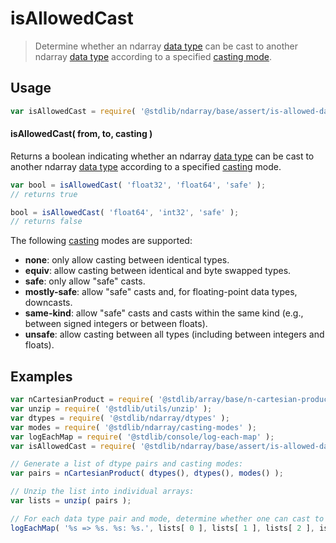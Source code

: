 <!--

@license Apache-2.0

Copyright (c) 2018 The Stdlib Authors.

Licensed under the Apache License, Version 2.0 (the "License");
you may not use this file except in compliance with the License.
You may obtain a copy of the License at

   http://www.apache.org/licenses/LICENSE-2.0

Unless required by applicable law or agreed to in writing, software
distributed under the License is distributed on an "AS IS" BASIS,
WITHOUT WARRANTIES OR CONDITIONS OF ANY KIND, either express or implied.
See the License for the specific language governing permissions and
limitations under the License.

-->

# isAllowedCast

> Determine whether an ndarray [data type][@stdlib/ndarray/dtypes] can be cast to another ndarray [data type][@stdlib/ndarray/dtypes] according to a specified [casting mode][@stdlib/ndarray/casting-modes].

<!-- Section to include introductory text. Make sure to keep an empty line after the intro `section` element and another before the `/section` close. -->

<section class="intro">

</section>

<!-- /.intro -->

<!-- Package usage documentation. -->

<section class="usage">

## Usage

```javascript
var isAllowedCast = require( '@stdlib/ndarray/base/assert/is-allowed-data-type-cast' );
```

#### isAllowedCast( from, to, casting )

Returns a boolean indicating whether an ndarray [data type][@stdlib/ndarray/dtypes] can be cast to another ndarray [data type][@stdlib/ndarray/dtypes] according to a specified [casting][@stdlib/ndarray/casting-modes] mode.

```javascript
var bool = isAllowedCast( 'float32', 'float64', 'safe' );
// returns true

bool = isAllowedCast( 'float64', 'int32', 'safe' );
// returns false
```

The following [casting][@stdlib/ndarray/casting-modes] modes are supported:

-   **none**: only allow casting between identical types.
-   **equiv**: allow casting between identical and byte swapped types.
-   **safe**: only allow "safe" casts.
-   **mostly-safe**: allow "safe" casts and, for floating-point data types, downcasts.
-   **same-kind**: allow "safe" casts and casts within the same kind (e.g., between signed integers or between floats).
-   **unsafe**: allow casting between all types (including between integers and floats).

</section>

<!-- /.usage -->

<!-- Package usage notes. Make sure to keep an empty line after the `section` element and another before the `/section` close. -->

<section class="notes">

</section>

<!-- /.notes -->

<!-- Package usage examples. -->

<section class="examples">

## Examples

<!-- eslint no-undef: "error" -->

```javascript
var nCartesianProduct = require( '@stdlib/array/base/n-cartesian-product' );
var unzip = require( '@stdlib/utils/unzip' );
var dtypes = require( '@stdlib/ndarray/dtypes' );
var modes = require( '@stdlib/ndarray/casting-modes' );
var logEachMap = require( '@stdlib/console/log-each-map' );
var isAllowedCast = require( '@stdlib/ndarray/base/assert/is-allowed-data-type-cast' );

// Generate a list of dtype pairs and casting modes:
var pairs = nCartesianProduct( dtypes(), dtypes(), modes() );

// Unzip the list into individual arrays:
var lists = unzip( pairs );

// For each data type pair and mode, determine whether one can cast to another data type:
logEachMap( '%s => %s. %s: %s.', lists[ 0 ], lists[ 1 ], lists[ 2 ], isAllowedCast );
```

</section>

<!-- /.examples -->

<!-- Section to include cited references. If references are included, add a horizontal rule *before* the section. Make sure to keep an empty line after the `section` element and another before the `/section` close. -->

<section class="references">

</section>

<!-- /.references -->

<!-- Section for related `stdlib` packages. Do not manually edit this section, as it is automatically populated. -->

<section class="related">

</section>

<!-- /.related -->

<!-- Section for all links. Make sure to keep an empty line after the `section` element and another before the `/section` close. -->

<section class="links">

[@stdlib/ndarray/dtypes]: https://github.com/stdlib-js/ndarray/tree/main/dtypes

[@stdlib/ndarray/casting-modes]: https://github.com/stdlib-js/ndarray/tree/main/casting-modes

</section>

<!-- /.links -->
